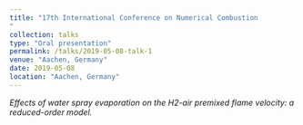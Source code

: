 ```yaml
---
title: "17th International Conference on Numerical Combustion
"
collection: talks
type: "Oral presentation"
permalink: /talks/2019-05-08-talk-1
venue: "Aachen, Germany"
date: 2019-05-08
location: "Aachen, Germany"
---
```


_Effects of water spray evaporation on the H2-air premixed flame velocity: a reduced-order model._

